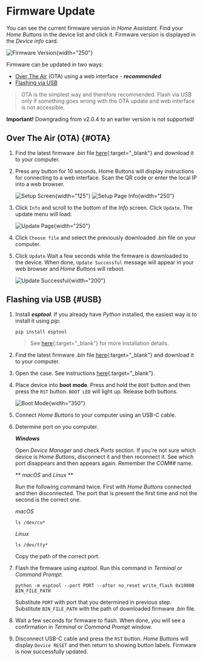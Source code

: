 # Firmware Update

You can see the current firmware version in *Home Assistant*. 
Find your *Home Buttons* in the device list and click it. Firmware version is displayed in the *Device info* card.

![Firmware Version](assets/device_info_card.png){width="250"}

Firmware can be updated in two ways:

- [Over The Air](#OTA) (OTA) using a web interface - ***recommended***
- [Flashing via USB](#USB)

> OTA is the simplest way and therefore recommended. Flash via USB only if something goes wrong with the OTA update and web interface is not accessible.

**Important!** Downgrading from v2.0.4 to an earlier version is not supported!

## Over The Air (OTA) {#OTA}

1. Find the latest firmware *.bin* file [here](https://github.com/nplan/HomeButtons/releases){:target="_blank"} and download it to your computer.

2. Press any button for 10 seconds. Home Buttons will display instructions for connecting to a web interface.
Scan the QR code or enter the local IP into a web browser.

    ![Setup Screen](assets/setup_screen.png){width="125"} 
    ![Setup Page Info](assets/setup_page_info.jpeg){width="250"}

3. Click `Info` and scroll to the bottom of the *Info* screen. Click `Update`. The update menu will load:

    ![Update Page](assets/update_choose_file.png){width="250"}

4. Click `Choose file` and select the previously downloaded *.bin* file on your computer.

5. Click `Update` Wait a few seconds while the firmware is downloaded to the device. When done, `Update Successful` message will appear in your web browser and *Home Buttons* will reboot.

    ![Update Successful](assets/update_successful.png){width="200"}
 
## Flashing via USB {#USB}

1. Install ***esptool***. If you already have *Python* installed, the easiest way is to install it using *pip*: 

    ```
    pip install esptool
    ```

    > See [here](https://docs.espressif.com/projects/esptool/en/latest/esp32/installation.html){:target="_blank"}
    for more installation details.

2. Find the latest firmware *.bin* file [here](https://github.com/nplan/HomeButtons/releases){:target="_blank"} and download it to your computer.

3. Open the case. See instructions [here](user_guide.md#opening_case){:target="_blank"}.

4. Place device into **boot mode**. Press and hold the `BOOT` button and then press the `RST` button.
`BOOT LED` will light up. Release both buttons.

    ![Boot Mode](assets/boot_mode.jpeg){width="350"}

5. Connect *Home Buttons* to your computer using an USB-C cable.

6. Determine port on you computer.

    ***Windows***
    
    Open *Device Manager* and check *Ports* section. 
    If you're not sure which device is *Home Buttons*, disconnect it and then reconnect it. 
    See which port disappears and then appears again. Remember the *COM##* name.

    ** *macOS* and *Linux* **

    Run the following command twice. First with *Home Buttons* connected and then disconnected.
    The port that is present the first time and not the second is the correct one.

    *macOS*

    ```
    ls /dev/cu*
    ```    

    *Linux*

    ```
    ls /dev/tty*
    ```

    Copy the path of the correct port.
 
7. Flash the firmware using *esptool*. Run this command in *Terminal* or *Command Prompt*:

    ```
    python -m esptool --port PORT --after no_reset write_flash 0x10000 BIN_FILE_PATH
    ```

    Substitute `PORT` with port that you determined in previous step.
    Substitute `BIN_FILE_PATH` with the path of downloaded firmware *.bin* file.

8. Wait a few seconds for firmware to flash. When done, you will see a confirmation in *Terminal* or *Command Prompt* window.

9. Disconnect USB-C cable and press the `RST` button.
*Home Buttons* will display `Device RESET` and then return to showing button labels. Firmware is now successfully updated.

